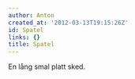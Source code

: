 ```yaml
---
author: Anton
created_at: '2012-03-13T19:15:26Z'
id: Spatel
links: {}
title: Spatel
---
```


En lång smal platt sked.
